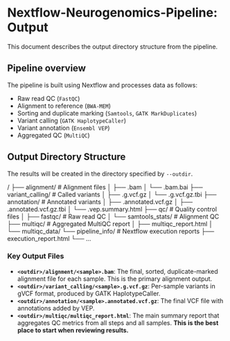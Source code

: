 # Nextflow-Neurogenomics-Pipeline: Output

This document describes the output directory structure from the pipeline.

## Pipeline overview

The pipeline is built using Nextflow and processes data as follows:

-   Raw read QC (`FastQC`)
-   Alignment to reference (`BWA-MEM`)
-   Sorting and duplicate marking (`Samtools`, `GATK MarkDuplicates`)
-   Variant calling (`GATK HaplotypeCaller`)
-   Variant annotation (`Ensembl VEP`)
-   Aggregated QC (`MultiQC`)

## Output Directory Structure

The results will be created in the directory specified by `--outdir`.

<outdir>/
├── alignment/ # Alignment files
│ ├── <sample>.bam
│ └── <sample>.bam.bai
├── variant_calling/ # Called variants
│ ├── <sample>.g.vcf.gz
│ └── <sample>.g.vcf.gz.tbi
├── annotation/ # Annotated variants
│ ├── <sample>.annotated.vcf.gz
│ ├── <sample>.annotated.vcf.gz.tbi
│ └── <sample>.vep.summary.html
├── qc/ # Quality control files
│ ├── fastqc/ # Raw read QC
│ └── samtools_stats/ # Alignment QC
├── multiqc/ # Aggregated MultiQC report
│ ├── multiqc_report.html
│ └── multiqc_data/
└── pipeline_info/ # Nextflow execution reports
├── execution_report.html
└── ...


### Key Output Files

-   **`<outdir>/alignment/<sample>.bam`**: The final, sorted, duplicate-marked alignment file for each sample. This is the primary alignment output.
-   **`<outdir>/variant_calling/<sample>.g.vcf.gz`**: Per-sample variants in gVCF format, produced by GATK HaplotypeCaller.
-   **`<outdir>/annotation/<sample>.annotated.vcf.gz`**: The final VCF file with annotations added by VEP.
-   **`<outdir>/multiqc/multiqc_report.html`**: The main summary report that aggregates QC metrics from all steps and all samples. **This is the best place to start when reviewing results.**
